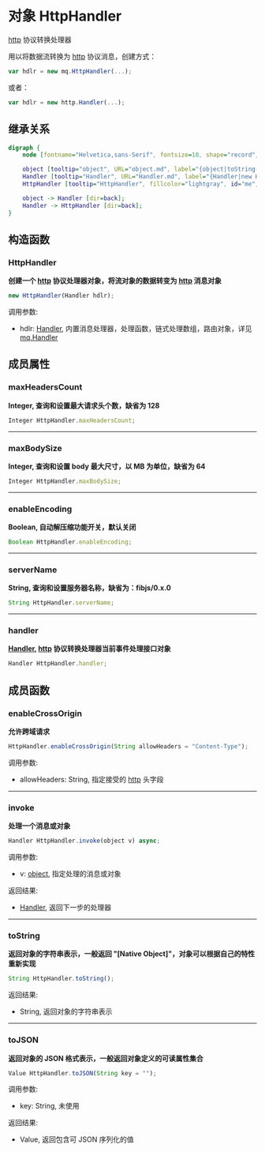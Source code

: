 # 对象 HttpHandler
[http](../../module/ifs/http.md) 协议转换处理器

用以将数据流转换为 [http](../../module/ifs/http.md) 协议消息，创建方式：

```JavaScript
var hdlr = new mq.HttpHandler(...);
```

或者：

```JavaScript
var hdlr = new http.Handler(...);
```

## 继承关系
```dot
digraph {
    node [fontname="Helvetica,sans-Serif", fontsize=10, shape="record", style="filled", fillcolor="white"];

    object [tooltip="object", URL="object.md", label="{object|toString()\ltoJSON()\l}"];
    Handler [tooltip="Handler", URL="Handler.md", label="{Handler|new Handler()\l|invoke()\l}"];
    HttpHandler [tooltip="HttpHandler", fillcolor="lightgray", id="me", label="{HttpHandler|new HttpHandler()\l|maxHeadersCount\lmaxBodySize\lenableEncoding\lserverName\lhandler\l|enableCrossOrigin()\l}"];

    object -> Handler [dir=back];
    Handler -> HttpHandler [dir=back];
}
```

## 构造函数
        
### HttpHandler
**创建一个 [http](../../module/ifs/http.md) 协议处理器对象，将流对象的数据转变为 [http](../../module/ifs/http.md) 消息对象**

```JavaScript
new HttpHandler(Handler hdlr);
```

调用参数:
* hdlr: [Handler](Handler.md), 内置消息处理器，处理函数，链式处理数组，路由对象，详见 [mq.Handler](../../module/ifs/mq.md#Handler)

## 成员属性
        
### maxHeadersCount
**Integer, 查询和设置最大请求头个数，缺省为 128**

```JavaScript
Integer HttpHandler.maxHeadersCount;
```

--------------------------
### maxBodySize
**Integer, 查询和设置 body 最大尺寸，以 MB 为单位，缺省为 64**

```JavaScript
Integer HttpHandler.maxBodySize;
```

--------------------------
### enableEncoding
**Boolean, 自动解压缩功能开关，默认关闭**

```JavaScript
Boolean HttpHandler.enableEncoding;
```

--------------------------
### serverName
**String, 查询和设置服务器名称，缺省为：fibjs/0.x.0**

```JavaScript
String HttpHandler.serverName;
```

--------------------------
### handler
**[Handler](Handler.md), [http](../../module/ifs/http.md) 协议转换处理器当前事件处理接口对象**

```JavaScript
Handler HttpHandler.handler;
```

## 成员函数
        
### enableCrossOrigin
**允许跨域请求**

```JavaScript
HttpHandler.enableCrossOrigin(String allowHeaders = "Content-Type");
```

调用参数:
* allowHeaders: String, 指定接受的 [http](../../module/ifs/http.md) 头字段

--------------------------
### invoke
**处理一个消息或对象**

```JavaScript
Handler HttpHandler.invoke(object v) async;
```

调用参数:
* v: [object](object.md), 指定处理的消息或对象

返回结果:
* [Handler](Handler.md), 返回下一步的处理器

--------------------------
### toString
**返回对象的字符串表示，一般返回 "[Native Object]"，对象可以根据自己的特性重新实现**

```JavaScript
String HttpHandler.toString();
```

返回结果:
* String, 返回对象的字符串表示

--------------------------
### toJSON
**返回对象的 JSON 格式表示，一般返回对象定义的可读属性集合**

```JavaScript
Value HttpHandler.toJSON(String key = "");
```

调用参数:
* key: String, 未使用

返回结果:
* Value, 返回包含可 JSON 序列化的值

